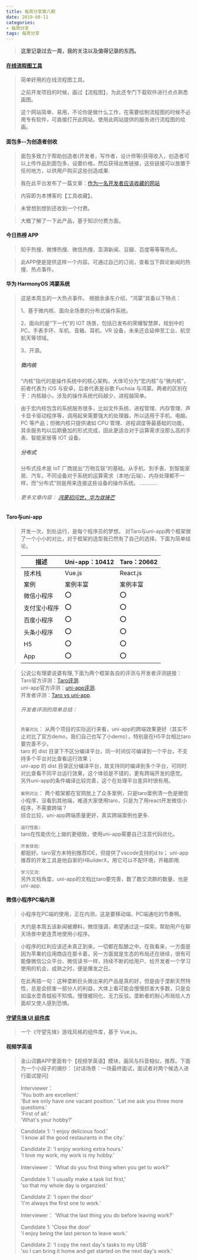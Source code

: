 ```yaml
---
title: 每周分享第八期
date: 2019-08-11
categories:
- 每周分享
tags: 每周分享
---
```

>**这里记录过去一周，我的关注以及值得记录的东西。**

<!--more-->

#### [在线流程图工具](https://www.zenflowchart.com/)
> 简单好用的在线流程图工具。
> 
> 之前开发项目的时候，画过【流程图】，为此还专门下载软件进行点点熟悉画图。
>
> 这个网站简单、易用，不论你是做什么工作，在需要绘制流程图的时候不必用专有软件，可直接打开此网站，使用此网站提供的服务进行流程图的绘画。

#### 面包多--为创造者创收
> 面包多致力于帮助创造者(开发者，写作者，设计师等)获得收入，创造者可以上传作品到面包多，设置价格，然后获得出售链接，这些链接可以放置于任何地方，以供用户购买这些创造成果.
> 
> 我在此平台发布了一篇文章：[作为一名开发者应该收藏的网站](https://mianbaoduo.com/product/show/mbd-Yp2Ukw==)

> 内容即为本博客的【工具收藏】。

> 未曾想到想到还收到一个付费。

> 大概了解了一下此产品，基于知识付费方面。

#### 今日热榜  APP
> 知乎热搜、微博热搜、微信热搜、澎湃新闻、豆瓣、百度等等等热点。

>此APP便是提供这样一个内容。可通过自己的订阅，查看当下舆论新闻的热搜、热点事件。

#### 华为 HarmonyOS 鸿蒙系统
> 这是本周五的一大热点事件。 
> 根据余承东介绍，“鸿蒙”具备以下特点：
> 
> 1、基于微内核、面向全场景的分布式操作系统。  
> 
> 2、面向的是“下一代”的 IOT 场景，包括已发布的荣耀智慧屏，规划中的PC、手表手环、车机、音箱、耳机、VR 设备，未来还会延伸至工业、航空航天等领域。 
> 
> 3、开源。
> 
>##### 微内核
> “内核”指代的是操作系统中的核心架构，大体可分为“宏内核”与“微内核”，前者代表为 iOS 与安卓，后者代表是谷歌 Fuchsia 与鸿蒙。两者的区别在于：内核越小，涉及的操作系统代码越少，进程越简单。

> 由于宏内核包含的系统服务很多，比如文件系统、进程管理、内存管理、声卡显卡驱动程序等，调用起来需要强大的处理器，所以适用于手机、电脑、PC 等产品；但微内核只提供诸如 CPU 管理、进程调度等最基础的功能，其余服务均以后期叠加的形式完成，因此更适合对于运算需求没那么高的手表、智能家居等 IOT 设备。
> ##### 分布式
> 分布式技术是 IoT 厂商提出“万物互联”的基础。从手机、到手表、到智能家居、汽车，不同设备对于系统的运算需求（本地/云端）、内存处理都不一样，而“分布式”则是用来连接这些设备的操作系统。
>…………
> ###### 更多文章内容： [鸿蒙初问世，华为敛锋芒](https://mp.weixin.qq.com/s/v61phlapZi5sXiOpIGJJaw)

#### Taro与uni-app
> 开发一次，到处运行，是每个程序员的梦想。
> 对Taro与uni-app两个框架做了一个小小的对比，对于框架的选型我已然有了自己的选择。下面为简单结论。
> 
> |描述	|Uni-app：10412	|Taro：20662	|
> |---|---|---|
> |技术栈|	Vue.js|	React.js|	
> 案例|	案例丰富|	案例丰富|
> |微信小程序|	⭕|	⭕	|
> |支付宝小程序|	⭕	|⭕	|
> |百度小程序	|⭕|	⭕|
> |头条小程序	|⭕|	⭕	|
> |H5	|⭕|	⭕	|
> | App	|⭕|	⭕|	

> 公说公有理婆说婆有理,下面为两个框架各自的评测与开发者评测链接：    
> Taro官方评测：[Taro评测](https://juejin.im/post/5c90eb366fb9a070d4199cc9).  
> uni-app官方评测：[uni-app评测](https://ask.dcloud.net.cn/article/35867).  
> 开发者评测：[Taro vs uni-app](https://juejin.im/post/5c4ec383f265da613e229a67). 
>
> ######  开发者评测的简单总结：
> `质量对比`： 
>从两个项目的实际运行来看，uni-app的跨端效果更好（其实不止对比了官方demo，我们自己也写了小demo），特别是在H5平台相比taro要完善不少。  
>taro 的 dist 目录下不区分编译平台，同一时间仅可编译到一个平台，不支持多个平台对比查看运行效果；  
>uni-app 的 dist 目录区分编译平台，故支持同时编译到多个平台，可同时对比查看不同平台运行效果，这个体验是不错的，更有跨端开发的感觉。
另外uni-app的条件编译比较完善，这个在处理平台差异时很有用。
>
> `案例对比`： 
> 两个框架都在官网放上了众多案例，只是taro案例清一色是微信小程序，没看到其他端，难道大家使用taro，只是为了用react开发微信小程序，不需要跨端？  
综合比较，uni-app跨端质量更好，真实跨端案例也更多.

>`运行性能: `  
>taro在性能优化上做的更细致，使用uni-app需要自己注意代码优化。

> `开发体验`:  
> 都挺好。taro官方未特别推荐IDE，但提供了vscode支持的d.ts； uni-app推荐的开发工具是他自家的HBuilderX，用它可以不配环境，开箱即用.  

>`学习交流`:  
>另外文档角度，uni-app的文档比taro要完善，数了数交流群的数量，也是uni-app.

#### 微信小程序PC端内测
> 小程序在PC端的使用，正在内测，这是要移动端、PC端通吃的节奏啊。

> 大约是本周五该新闻被爆料，微信强调，希望通过这一探索，帮助用户在聊天场景中更连贯地使用小程序。

> 小程序的红利应该还未真正到来，一切都在酝酿之中。在我看来，一方面是因为苹果的应用商店在那卡着，另一方面就是生态的布局还在继续，很有可能像微信公众平台、微信读书一样，持续不断的给用户、给开发者一个学习使用的机会，成熟之时，便是爆发之日。

> 在此再插一句：这种垄断巨头做出来的产品是真的好，但是由于垄断天然特性，总是会损害一部分人的利益，大体上看可能会慢慢损害大多数，只是会如温水壶青蛙般不知情。慢慢被同化、无力反驳。垄断者的耐心布局给人方面却又使人感到恐惧。

#### [守望先锋 UI 组件库](https://haixiang6123.github.io/overwatch-ui-doc/#/start)
> 一个《守望先锋》游戏风格的组件库，基于 Vue.js。

####  视频学英语
> 金山词霸APP里面有个【视频学英语】模块，画风与抖音相似，推荐。下面为一个小段子的摘抄：
> [对话场景：一场最终面试，面试者对两个候选人进行面试提问]
>
> Interviewer：  
> 'You both are excellent.'  
> 'But we only have one vacant position.'
> 'Let me ask you three more questions.'  
> 'First of all:'  
> 'What's your hobby?'  

> Candidate 1:
> 'I enjoy delicious food.'  
> 'I know all the good restaurants in the city.'
>
> Candidate 2:
> 'I enjoy working extra hours.'  
> 'I love my work, my work is my hobby.'
> 
> Interviewer：
> 'What do you first thing when you get to work?'
>
> Candidate 1:
> 'I usually make a task list first,'  
> 'so that my whole day is organzied.'
>
> Candidate 2:
> 'I open the door'  
> 'I'm always the first one to work.'
> 
> Interviewer：
> 'What the last thing you do before leaving work?'
>
> Candidate 1:
> 'Close the door'   
> 'I enjoy being the last person to leave work.'
>
> Candidate 2:
> 'I copy the next day's tasks to my USB'  
> 'so I can bring it home and get started on the next day's work.'







